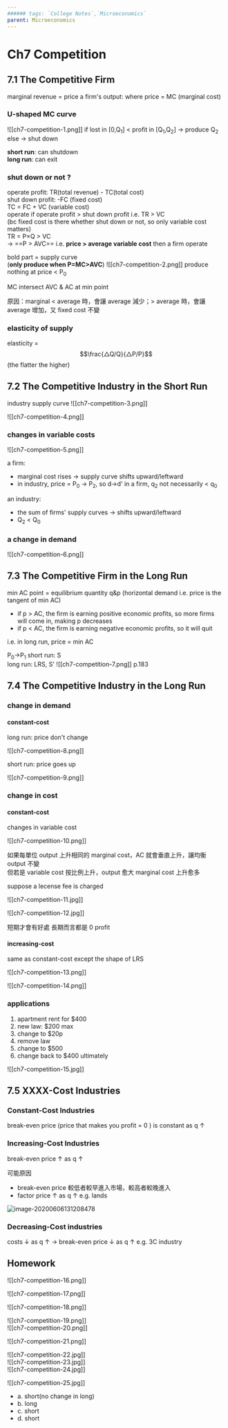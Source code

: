 ```yaml
---
###### tags: `College Notes`,`Microeconomics`
parent: Microeconomics
---
```

# Ch7 Competition

## 7.1 The Competitive Firm

marginal revenue = price
a firm's output: where price = MC (marginal cost)

### U-shaped MC curve

![[ch7-competition-1.png]]
if lost in [0,Q<sub>1</sub>] < profit in [Q<sub>1</sub>,Q<sub>2</sub>] → produce Q<sub>2</sub>  
else → shut down

**short run**: can shutdown  
**long run**: can exit

### shut down or not ?

operate profit: TR(total revenue) - TC(total cost)  
shut down profit: -FC (fixed cost)  
TC = FC + VC (variable cost)  
operate if operate profit > shut down profit i.e. TR > VC  
(bc fixed cost is there whether shut down or not, so only variable cost matters)  
TR = P×Q > VC  
→ ==P > AVC== i.e. **price > average variable cost** then a firm operate

bold part = supply curve  
(**only produce when P=MC>AVC**)
![[ch7-competition-2.png]]
produce nothing at price < P<sub>0</sub>

MC intersect AVC & AC at min point

原因：marginal < average 時，會讓 average 減少；> average 時，會讓 average 增加，又 fixed cost 不變

### elasticity of supply

<!-- elasticity = $$\frac{\frac{△Q}{Q}}{\frac{△P}{P}}$$ -->
elasticity = $$\frac{△Q/Q}{△P/P}$$
(the flatter the higher)
<!-- $$(1+3)/3$$
\\\[display\\\]
\[70/2\]
<!-- $x_{1,2} = \frac{-b \pm \sqrt{b^2-4ac}}{2b}.$
$$\frac{3}{4}$$ -->

## 7.2 The Competitive Industry in the Short Run

industry supply curve
![[ch7-competition-3.png]]

![[ch7-competition-4.png]]

### changes in variable costs

![[ch7-competition-5.png]]

a firm:  

- marginal cost rises → supply curve shifts upward/leftward
- in industry, price = P<sub>0</sub> → P<sub>2</sub>, so d→d' in a firm, q<sub>2</sub> not necessarily < q<sub>0</sub>  

an industry:  

- the sum of firms' supply curves → shifts upward/leftward  
- Q<sub>2</sub> < Q<sub>0</sub>

### a change in demand

![[ch7-competition-6.png]]

## 7.3 The Competitive Firm in the Long Run

min AC point = equilibrium quantity q&p (horizontal demand i.e. price is the tangent of min AC)

- if p > AC, the firm is earning positive economic profits, so more firms will come in, making p decreases
- if p < AC, the firm is earning negative economic profits, so it will quit

i.e. in long run, price = min AC

P<sub>0</sub>→P<sub>1</sub>
short run: S  
long run: LRS, S'
![[ch7-competition-7.png]]
p.183

## 7.4 The Competitive Industry in the Long Run

### change in demand 

#### constant-cost

long run: price don't change

![[ch7-competition-8.png]]

short run: price goes up

![[ch7-competition-9.png]]

### change in cost

#### constant-cost

changes in variable cost

![[ch7-competition-10.png]]

如果每單位 output 上升相同的 marginal cost，AC 就會垂直上升，讓均衡 output 不變  
但若是 variable cost 按比例上升，output 愈大 marginal cost 上升愈多

suppose a lecense fee is charged

![[ch7-competition-11.jpg]]

![[ch7-competition-12.jpg]]

短期才會有好處
長期而言都是 0 profit

#### increasing-cost

same as constant-cost except the shape of LRS

![[ch7-competition-13.png]]

![[ch7-competition-14.png]]

### applications

1. apartment rent for $400
2. new law: $200 max
3. change to $20p
4. remove law
5. change to $500
6. change back to $400 ultimately

![[ch7-competition-15.jpg]]

## 7.5 XXXX-Cost Industries

### Constant-Cost Industries

break-even price (price that makes you profit = 0 ) is constant as q ↑

### Increasing-Cost Industries

break-even price ↑ as q ↑

可能原因

- break-even price 較低者較早進入市場，較高者較晚進入
- factor price ↑ as q ↑ e.g. lands

![image-20200606131208478](https://i.loli.net/2020/06/06/lVpRd8n7ZFKahUw.png)

### Decreasing-Cost industries

costs ↓ as q ↑ → break-even price ↓ as q ↑ e.g. 3C industry

## Homework

![[ch7-competition-16.png]]

![[ch7-competition-17.png]]

![[ch7-competition-18.png]]

![[ch7-competition-19.png]]  
![[ch7-competition-20.png]]

![[ch7-competition-21.png]]

![[ch7-competition-22.jpg]]  
![[ch7-competition-23.jpg]]  
![[ch7-competition-24.jpg]]

![[ch7-competition-25.jpg]]

- a. short(no change in long)
- b. long  
- c. short  
- d. short